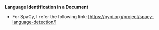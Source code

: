 **Language Identification in a Document**

- For SpaCy, I refer the following link: [https://pypi.org/project/spacy-language-detection/]

